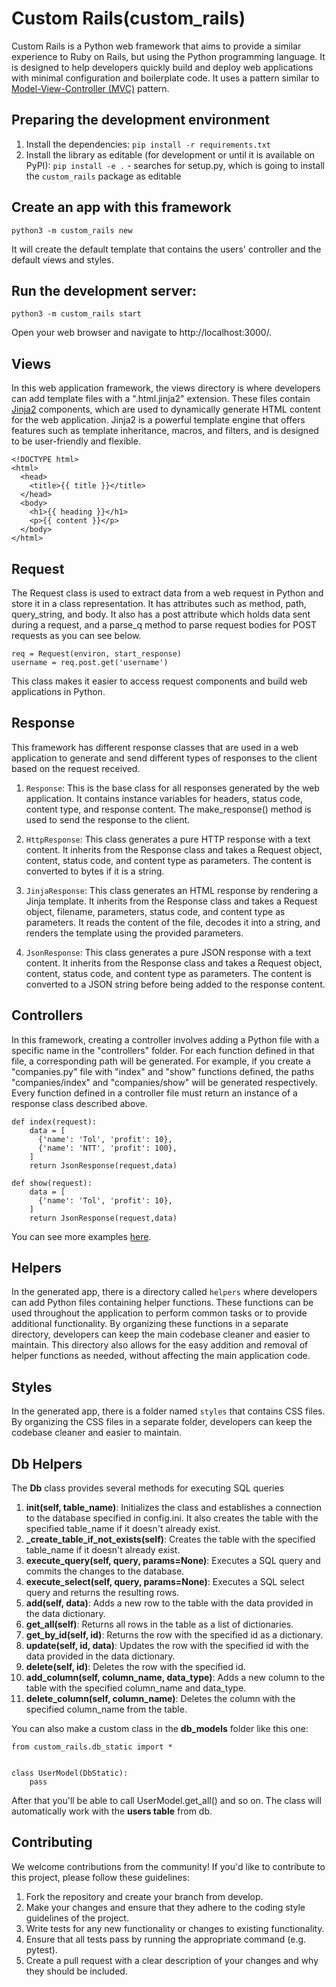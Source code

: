 # Custom Rails(custom_rails)

Custom Rails is a Python web framework that aims to provide a similar experience to Ruby on Rails, but using the Python programming language. It is designed to help developers quickly build and deploy web applications with minimal configuration and boilerplate code. It uses a pattern similar to [Model-View-Controller (MVC)](https://en.wikipedia.org/wiki/Model-view-controller) pattern.


## Preparing the development environment

1. Install the dependencies: `pip install -r requirements.txt`
2. Install the library as editable (for development or until it is available on PyPI): `pip install -e .` - searches for setup.py, which is going to install the `custom_rails` package as editable

## Create an app with this framework

    python3 -m custom_rails new  
    
It will create the default template that contains the users' controller and the default views and styles.

## Run the development server:

    python3 -m custom_rails start  
    
Open your web browser and navigate to http://localhost:3000/.

## Views
In this web application framework, the views directory is where developers can add template files with a ".html.jinja2" extension. These files contain [Jinja2](https://jinja.palletsprojects.com/en/3.1.x/) components, which are used to dynamically generate HTML content for the web application. Jinja2 is a powerful template engine that offers features such as template inheritance, macros, and filters, and is designed to be user-friendly and flexible.

```
<!DOCTYPE html>
<html>
  <head>
    <title>{{ title }}</title>
  </head>
  <body>
    <h1>{{ heading }}</h1>
    <p>{{ content }}</p>
  </body>
</html>

```

## Request 

The Request class is used to extract data from a web request in Python and store it in a class representation. It has attributes such as method, path, query_string, and body. It also has a post attribute which holds data sent during a request, and a parse_q method to parse request bodies for POST requests as you can see below.
    
    req = Request(environ, start_response)
    username = req.post.get('username')

This class makes it easier to access request components and build web applications in Python.

## Response

This framework has different response classes that are used in a web application to generate and send different types of responses to the client based on the request received.

1. `Response`: This is the base class for all responses generated by the web application. It contains instance variables for headers, status code, content type, and response content. The make_response() method is used to send the response to the client.

2. `HttpResponse`: This class generates a pure HTTP response with a text content. It inherits from the Response class and takes a Request object, content, status code, and content type as parameters. The content is converted to bytes if it is a string.

3. `JinjaResponse`: This class generates an HTML response by rendering a Jinja template. It inherits from the Response class and takes a Request object, filename, parameters, status code, and content type as parameters. It reads the content of the file, decodes it into a string, and renders the template using the provided parameters.

4. `JsonResponse`: This class generates a pure JSON response with a text content. It inherits from the Response class and takes a Request object, content, status code, and content type as parameters. The content is converted to a JSON string before being added to the response content.

## Controllers

In this framework, creating a controller involves adding a Python file with a specific name in the "controllers" folder. For each function defined in that file, a corresponding path will be generated. For example, if you create a "companies.py" file with "index" and "show" functions defined, the paths "companies/index" and "companies/show" will be generated respectively. Every function defined in a controller file must return an instance of a response class described above.

```
def index(request):
    data = [
      {'name': 'Tol', 'profit': 10},
      {'name': 'NTT', 'profit': 100},
    ]
    return JsonResponse(request,data)

def show(request):
    data = [
      {'name': 'Tol', 'profit': 10},
    ]
    return JsonResponse(request,data)
```

You can see more examples [here](https://github.com/patcasrares/custom_rails/blob/develop/custom_rails/templates/controllers/users.py).

## Helpers

In the generated app, there is a directory called `helpers` where developers can add Python files containing helper functions. These functions can be used throughout the application to perform common tasks or to provide additional functionality. By organizing these functions in a separate directory, developers can keep the main codebase cleaner and easier to maintain. This directory also allows for the easy addition and removal of helper functions as needed, without affecting the main application code.

## Styles

In the generated app, there is a folder named `styles` that contains CSS files. By organizing the CSS files in a separate folder, developers can keep the codebase cleaner and easier to maintain. 

## Db Helpers 

The **Db** class provides several methods for executing SQL queries

1. **__init__(self, table_name)**: Initializes the class and establishes a connection to the database specified in config.ini. It also creates the table with the specified table_name if it doesn't already exist.
2. **_create_table_if_not_exists(self)**: Creates the table with the specified table_name if it doesn't already exist.
3. **execute_query(self, query, params=None)**: Executes a SQL query and commits the changes to the database.
4. **execute_select(self, query, params=None)**: Executes a SQL select query and returns the resulting rows.
5. **add(self, data)**: Adds a new row to the table with the data provided in the data dictionary.
6. **get_all(self)**: Returns all rows in the table as a list of dictionaries.
7. **get_by_id(self, id)**: Returns the row with the specified id as a dictionary.
8. **update(self, id, data)**: Updates the row with the specified id with the data provided in the data dictionary.
9. **delete(self, id)**: Deletes the row with the specified id.
10. **add_column(self, column_name, data_type)**: Adds a new column to the table with the specified column_name and data_type.
11. **delete_column(self, column_name)**: Deletes the column with the specified column_name from the table.

You can also make a custom class in the **db_models** folder like this one:

```
from custom_rails.db_static import *


class UserModel(DbStatic):
    pass
```

After that you'll be able to call UserModel.get_all() and so on. The class will automatically work with the **users table** from db.


## Contributing
We welcome contributions from the community! If you'd like to contribute to this project, please follow these guidelines:

1. Fork the repository and create your branch from develop.
2. Make your changes and ensure that they adhere to the coding style guidelines of the project.
3. Write tests for any new functionality or changes to existing functionality.
4. Ensure that all tests pass by running the appropriate command (e.g. pytest).
5. Create a pull request with a clear description of your changes and why they should be included.

